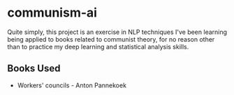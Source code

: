 # communism-ai

Quite simply, this project is an exercise in NLP techniques I've been learning being applied to books
related to communist theory, for no reason other than to practice my deep learning and statistical analysis skills.


## Books Used
- Workers' councils - Anton Pannekoek